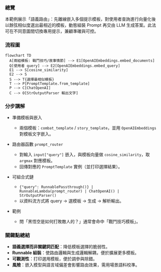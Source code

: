 ### 總覽
本範例展示「語義路由」：先離線嵌入多個提示模板，對使用者查詢進行向量化後以餘弦相似度選出最相近的模板，動態組裝 Prompt 再交由 LLM 生成答案。此法可在不同意圖間切換專用提示，兼顧準確與可控。

### 流程圖
```mermaid
flowchart TD
  A[兩組模板: 戰鬥技巧/故事情節] --> E1[OpenAIEmbeddings.embed_documents]
  Q[使用者 query] --> E2[OpenAIEmbeddings.embed_query]
  E1 --> S[cosine_similarity]
  E2 --> S
  S --> T{選擇最相似模板}
  T --> P[PromptTemplate.from_template]
  P --> C[ChatOpenAI]
  C --> O[StrOutputParser 輸出文字]
```

### 分步講解
- 準備模板與嵌入
  - 兩個模板：`combat_template` / `story_template`，並用 `OpenAIEmbeddings` 對模板文字嵌入。

- 路由器函數 `prompt_router`
  - 對輸入 `input["query"]` 嵌入，與模板向量做 `cosine_similarity`，取 `argmax` 對應模板。
  - 回傳對應的 `PromptTemplate` 實例（並打印選擇結果）。

- 可組合式鏈
  - `{"query": RunnablePassthrough()} | RunnableLambda(prompt_router) | ChatOpenAI() | StrOutputParser()`
  - 以資料流方式將 query → 選模板 → 生成 → 解析輸出。

- 範例
  - 問「黑悟空是如何打敗敵人的？」通常會命中「戰鬥技巧模板」。

### 關鍵點總結
- **語義選擇而非關鍵詞匹配**：降低模板選擇的脆弱性。
- **Runnable 組裝**：使路由邏輯與生成邏輯解耦，便於擴展更多模板。
- **可觀測性**：打印選用模板，便於調參與除錯。
- **風險**：嵌入模型與語言域偏差會影響路由效果，需用場景語料校準。


